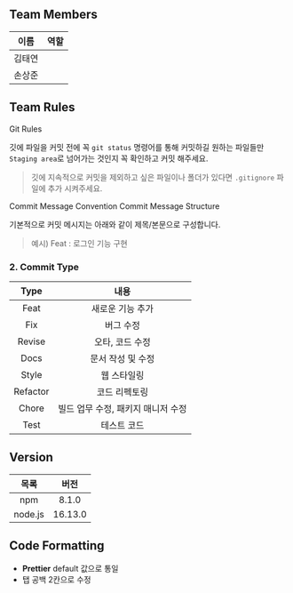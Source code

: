 ## Team Members

|   이름   |                역할                |
| :------: | :--------------------------------: |
|   김태연   |                   |
|   손상준    |                          |

## Team Rules

 Git Rules

깃에 파일을 커밋 전에 꼭 `git status` 명령어를 통해 커밋하길 원하는 파일들만 `Staging area`로 넘어가는 것인지 꼭 확인하고 커밋 해주세요.
> 깃에 지속적으로 커밋을 제외하고 싶은 파일이나 폴더가 있다면 `.gitignore` 파일에 추가 시켜주세요.


Commit Message Convention
Commit Message Structure

기본적으로 커밋 메시지는 아래와 같이 제목/본문으로 구성합니다.
> 예시) Feat : 로그인 기능 구현

### 2. Commit Type

|   Type   |                내용                |
| :------: | :--------------------------------: |
|   Feat   |          새로운 기능 추가          |
|   Fix    |             버그 수정              |
|  Revise  |          오타, 코드 수정           |
|   Docs   |         문서 작성 및 수정          |
|  Style   |            웹 스타일링             |
| Refactor |           코드 리펙토링            |
|  Chore   | 빌드 업무 수정, 패키지 매니저 수정 |
|   Test   |            테스트 코드             |


## Version

|  목록   |  버전   |
| :-----: | :-----: |
|   npm   | 8.1.0 |
| node.js | 16.13.0 |

## Code Formatting

- **Prettier** default 값으로 통일
- 탭 공백 2칸으로 수정
